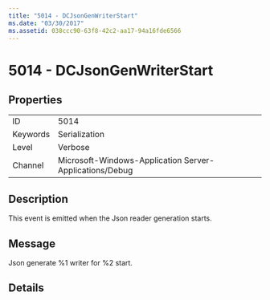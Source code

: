 ```yaml
---
title: "5014 - DCJsonGenWriterStart"
ms.date: "03/30/2017"
ms.assetid: 038ccc90-63f8-42c2-aa17-94a16fde6566
---
```

# 5014 - DCJsonGenWriterStart
## Properties  
  
|||  
|-|-|  
|ID|5014|  
|Keywords|Serialization|  
|Level|Verbose|  
|Channel|Microsoft-Windows-Application Server-Applications/Debug|  
  
## Description  
 This event is emitted when the Json reader generation starts.  
  
## Message  
 Json generate %1 writer for %2 start.  
  
## Details
